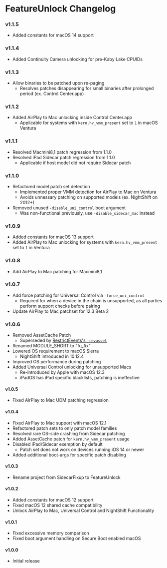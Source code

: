 FeatureUnlock Changelog
======================
### v1.1.5
- Added constants for macOS 14 support

### v1.1.4
- Added Continuity Camera unlocking for pre-Kaby Lake CPUIDs

### v1.1.3
- Allow binaries to be patched upon re-paging
  - Resolves patches disappearing for small binaries after prolonged period (ex. Control Center.app)

### v1.1.2
- Added AirPlay to Mac unlocking inside Control Center.app
  - Applicable for systems with `kern.hv_vmm_present` set to `1` in macOS Ventura

### v1.1.1
- Resolved Macmini8,1 patch regression from 1.1.0
- Resolved iPad Sidecar patch regression from 1.1.0
  - Applicable if host model did not require Sidecar patch

### v1.1.0
- Refactored model patch set detection
  - Implemented proper VMM detection for AirPlay to Mac on Ventura
  - Avoids unnessary patching on supported models (ex. NightShift on 2012+)
- Removed unused `-disable_uni_control` boot argument
  - Was non-functional previously, use `-disable_sidecar_mac` instead

### v1.0.9
- Added constants for macOS 13 support
- Added AirPlay to Mac unlocking for systems with `kern.hv_vmm_present` set to `1` in Ventura

### v1.0.8
- Add AirPlay to Mac patching for Macmini8,1

### v1.0.7
- Add force patching for Universal Control via `-force_uni_control`
  - Required for when a device in the chain is unsupported, as all parties perform support checks before pairing
- Update AirPlay to Mac patchset for 12.3 Beta 2

### v1.0.6
- Removed AssetCache Patch
  - Superseded by [RestrictEvents's `-revasset`](https://github.com/devicemanager/RestrictEvents)
- Renamed MODULE_SHORT to "fu_fix"
- Lowered OS requirement to macOS Sierra
  - NightShift introduced in 10.12.4
- Improved OS performance during patching
- Added Universal Control unlocking for unsupported Macs
  - Re-introduced by Apple with macOS 12.3
  - iPadOS has iPad specific blacklists, patching is ineffective

#### v1.0.5
- Fixed AirPlay to Mac UDM patching regression

#### v1.0.4
- Fixed AirPlay to Mac support with macOS 12.1
- Refactored patch sets to only patch model families
- Resolved rare OS-side crashing from Sidecar patching
- Added AssetCache patch for `kern.hv_vmm_present` usage
- Disabled iPad/Sidecar exemption by default
  - Patch set does not work on devices running iOS 14 or newer
- Added additional boot-args for specific patch disabling

#### v1.0.3
- Rename project from SidecarFixup to FeatureUnlock

#### v1.0.2
- Added constants for macOS 12 support
- Fixed macOS 12 shared cache compatibility
- Unlock AirPlay to Mac, Universal Control and NightShift Functionality

#### v1.0.1
- Fixed excessive memory comparison
- Fixed boot argument handling on Secure Boot enabled macOS

#### v1.0.0
- Initial release
